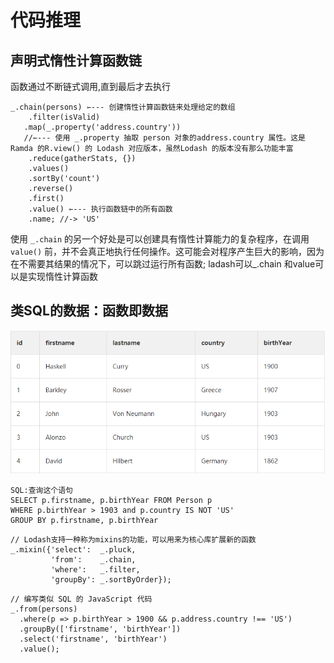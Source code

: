 # 代码推理

## 声明式惰性计算函数链

函数通过不断链式调用,直到最后才去执行

```text
_.chain(persons) ⇽--- 创建惰性计算函数链来处理给定的数组
    .filter(isValid)
   .map(_.property('address.country')) 
   //⇽--- 使用 _.property 抽取 person 对象的address.country 属性。这是 Ramda 的R.view() 的 Lodash 对应版本，虽然Lodash 的版本没有那么功能丰富
    .reduce(gatherStats, {})
    .values()
    .sortBy('count')
    .reverse()
    .first()
    .value() ⇽--- 执行函数链中的所有函数
    .name; //-> 'US'
```

 使用 `_.chain` 的另一个好处是可以创建具有惰性计算能力的复杂程序，在调用 `value()` 前，并不会真正地执行任何操作。这可能会对程序产生巨大的影响，因为在不需要其结果的情况下，可以跳过运行所有函数; ladash可以\_.chain 和value可以是实现惰性计算函数

## 类SQL的数据：函数即数据

![](../.gitbook/assets/qq-jie-tu-20180821135044.png)

```text
SQL:查询这个语句
SELECT p.firstname, p.birthYear FROM Person p
WHERE p.birthYear > 1903 and p.country IS NOT 'US'
GROUP BY p.firstname, p.birthYear
```

```text
// Lodash支持一种称为mixins的功能，可以用来为核心库扩展新的函数
_.mixin({'select':  _.pluck,
         'from':    _.chain,
         'where':   _.filter,
         'groupBy': _.sortByOrder});
```

```text
// 编写类似 SQL 的 JavaScript 代码
_.from(persons)
  .where(p => p.birthYear > 1900 && p.address.country !== 'US')
  .groupBy(['firstname', 'birthYear'])
  .select('firstname', 'birthYear')
  .value();
```

